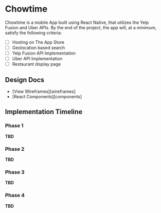# Chowtime

Chowtime is a mobile App built using React Native, that utilizes the Yelp Fusion and Uber APIs. By the end of the project, the app will, at a minimum, satisfy the following criteria:

- [ ] Hosting on The App Store
- [ ] Geolocation based search
- [ ] Yelp Fusion API Implementation
- [ ] Uber API Implementation
- [ ] Restaurant display page

## Design Docs

* [View Wireframes][wireframes]
* [React Components][components]

## Implementation Timeline

### Phase 1

**TBD**

### Phase 2

**TBD**

### Phase 3

**TBD**

### Phase 4

**TBD**
